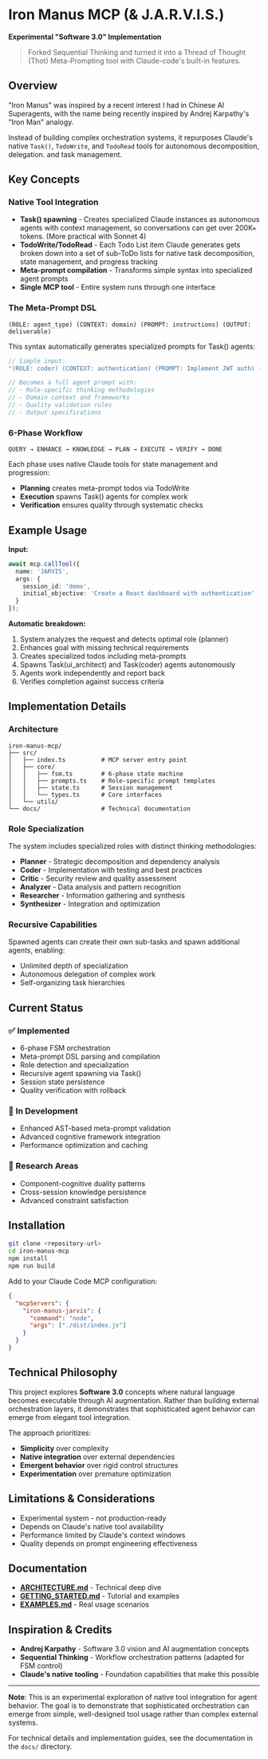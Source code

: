 # Iron Manus MCP (& J.A.R.V.I.S.)
**Experimental "Software 3.0" Implementation**

> Forked Sequential Thinking and turned it into a Thread of Thought (Thot) Meta-Prompting tool with Claude-code's built-in features.

## Overview

"Iron Manus" was inspired by a recent interest I had in Chinese AI Superagents, with the name being recently inspired by Andrej Karpathy's "Iron Man" analogy.

Instead of building complex orchestration systems, it repurposes Claude's native `Task()`, `TodoWrite`, and `TodoRead` tools for autonomous decomposition, delegation. and task management.

## Key Concepts

### Native Tool Integration
- **Task() spawning** - Creates specialized Claude instances as autonomous agents with context management, so conversations can get over 200K+ tokens. (More practical with Sonnet 4)
- **TodoWrite/TodoRead** - Each Todo List item Claude generates gets broken down into a set of sub-ToDo lists for native task decomposition, state management, and progress tracking  
- **Meta-prompt compilation** - Transforms simple syntax into specialized agent prompts
- **Single MCP tool** - Entire system runs through one interface

### The Meta-Prompt DSL
```
(ROLE: agent_type) (CONTEXT: domain) (PROMPT: instructions) (OUTPUT: deliverable)
```

This syntax automatically generates specialized prompts for Task() agents:
```typescript
// Simple input:
"(ROLE: coder) (CONTEXT: authentication) (PROMPT: Implement JWT auth) (OUTPUT: production_code)"

// Becomes a full agent prompt with:
// - Role-specific thinking methodologies
// - Domain context and frameworks  
// - Quality validation rules
// - Output specifications
```

### 6-Phase Workflow
```
QUERY → ENHANCE → KNOWLEDGE → PLAN → EXECUTE → VERIFY → DONE
```

Each phase uses native Claude tools for state management and progression:
- **Planning** creates meta-prompt todos via TodoWrite
- **Execution** spawns Task() agents for complex work
- **Verification** ensures quality through systematic checks

## Example Usage

**Input:**
```typescript
await mcp.callTool({
  name: 'JARVIS',
  args: {
    session_id: 'demo',
    initial_objective: 'Create a React dashboard with authentication'
  }
});
```

**Automatic breakdown:**
1. System analyzes the request and detects optimal role (planner)
2. Enhances goal with missing technical requirements
3. Creates specialized todos including meta-prompts
4. Spawns Task(ui_architect) and Task(coder) agents autonomously
5. Agents work independently and report back
6. Verifies completion against success criteria

## Implementation Details

### Architecture
```
iron-manus-mcp/
├── src/
│   ├── index.ts          # MCP server entry point
│   ├── core/
│   │   ├── fsm.ts        # 6-phase state machine
│   │   ├── prompts.ts    # Role-specific prompt templates
│   │   ├── state.ts      # Session management
│   │   └── types.ts      # Core interfaces
│   └── utils/
└── docs/                 # Technical documentation
```

### Role Specialization
The system includes specialized roles with distinct thinking methodologies:
- **Planner** - Strategic decomposition and dependency analysis
- **Coder** - Implementation with testing and best practices
- **Critic** - Security review and quality assessment
- **Analyzer** - Data analysis and pattern recognition
- **Researcher** - Information gathering and synthesis
- **Synthesizer** - Integration and optimization

### Recursive Capabilities
Spawned agents can create their own sub-tasks and spawn additional agents, enabling:
- Unlimited depth of specialization
- Autonomous delegation of complex work
- Self-organizing task hierarchies

## Current Status

### ✅ Implemented
- 6-phase FSM orchestration
- Meta-prompt DSL parsing and compilation
- Role detection and specialization
- Recursive agent spawning via Task()
- Session state persistence
- Quality verification with rollback

### 🚧 In Development  
- Enhanced AST-based meta-prompt validation
- Advanced cognitive framework integration
- Performance optimization and caching

### 💭 Research Areas
- Component-cognitive duality patterns
- Cross-session knowledge persistence
- Advanced constraint satisfaction

## Installation

```bash
git clone <repository-url>
cd iron-manus-mcp
npm install
npm run build
```

Add to your Claude Code MCP configuration:
```json
{
  "mcpServers": {
    "iron-manus-jarvis": {
      "command": "node",
      "args": ["./dist/index.js"]
    }
  }
}
```

## Technical Philosophy

This project explores **Software 3.0** concepts where natural language becomes executable through AI augmentation. Rather than building external orchestration layers, it demonstrates that sophisticated agent behavior can emerge from elegant tool integration.

The approach prioritizes:
- **Simplicity** over complexity
- **Native integration** over external dependencies  
- **Emergent behavior** over rigid control structures
- **Experimentation** over premature optimization

## Limitations & Considerations

- Experimental system - not production-ready
- Depends on Claude's native tool availability
- Performance limited by Claude's context windows
- Quality depends on prompt engineering effectiveness

## Documentation

- **[ARCHITECTURE.md](./docs/ARCHITECTURE.md)** - Technical deep dive
- **[GETTING_STARTED.md](./docs/GETTING_STARTED.md)** - Tutorial and examples
- **[EXAMPLES.md](./docs/EXAMPLES.md)** - Real usage scenarios

## Inspiration & Credits

- **Andrej Karpathy** - Software 3.0 vision and AI augmentation concepts
- **Sequential Thinking** - Workflow orchestration patterns (adapted for FSM control)
- **Claude's native tooling** - Foundation capabilities that make this possible

---

**Note**: This is an experimental exploration of native tool integration for agent behavior. The goal is to demonstrate that sophisticated orchestration can emerge from simple, well-designed tool usage rather than complex external systems.

For technical details and implementation guides, see the documentation in the `docs/` directory.
